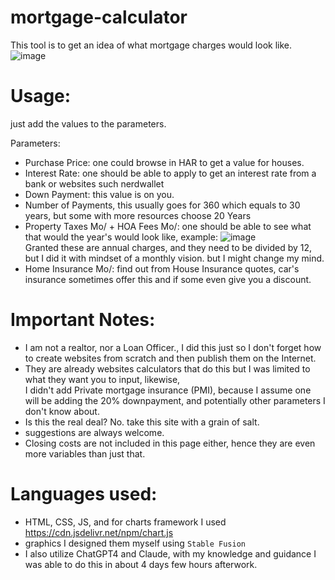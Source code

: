 # mortgage-calculator
This tool is to get an idea of what mortgage charges would look like. <br/>
![image](https://github.com/ivanjrt/mortgage-calculator/assets/44326428/74120225-fe8c-43c6-9044-ef18770de62d) <br/>
# Usage: 
just add the values to the parameters. <br/>

Parameters:
- Purchase Price: one could browse in HAR to get a value for houses.
- Interest Rate: one should be able to apply to get an interest rate from a bank or websites such nerdwallet
- Down Payment: this value is on you.
- Number of Payments, this usually goes for 360 which equals to 30 years, but some with more resources choose 20 Years
- Property Taxes Mo/ + HOA Fees Mo/: one should be able to see what that would the year's would look like, example:
![image](https://github.com/ivanjrt/mortgage-calculator/assets/44326428/901a365a-5934-4d88-b0c0-9d9eb9e06dbb)<br/>
Granted these are annual charges, and they need to be divided by 12, but I did it with mindset of a monthly vision. but I might change my mind.
- Home Insurance Mo/: find out from House Insurance quotes, car's insurance sometimes offer this and if some even give you a discount.

# Important Notes:
- I am not a realtor, nor a Loan Officer., I did this just so I don't forget how to create websites from scratch and then publish them on the Internet. <br/>
- They are already websites calculators that do this but I was limited to what they want you to input, likewise, <br/>
I didn't  add Private mortgage insurance (PMI), because I assume one will be adding the 20% downpayment,
and potentially other parameters I don't know about.
- Is this the real deal? No. take this site with a grain of salt.
- suggestions are always welcome.
- Closing costs are not included in this page either, hence they are even more variables than just that.

# Languages used:
- HTML, CSS, JS, and for charts framework I used https://cdn.jsdelivr.net/npm/chart.js <br/>
- graphics I designed them myself using `Stable Fusion` <br/>
- I also utilize ChatGPT4 and Claude, with my knowledge and guidance I was able to do this in about 4 days few hours afterwork. <br/>
